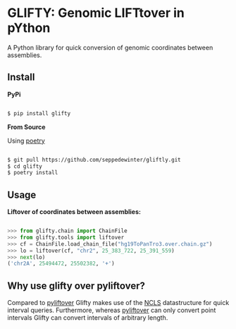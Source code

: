 # GLIFTY: Genomic LIFTtover in pYthon

A Python library for quick conversion of genomic coordinates between assemblies.

## Install

**PyPi**

```bash

$ pip install glifty

```

**From Source**

Using [poetry](https://python-poetry.org/)

```bash

$ git pull https://github.com/seppedewinter/gliftly.git
$ cd glifty
$ poetry install

```

## Usage

**Liftover of coordinates between assemblies:**

```python

>>> from glifty.chain import ChainFile
>>> from glifty.tools import liftover
>>> cf = ChainFile.load_chain_file("hg19ToPanTro3.over.chain.gz")
>>> lo = liftover(cf, "chr2", 25_383_722, 25_391_559)
>>> next(lo)
('chr2A', 25494472, 25502382, '+')

```

## Why use glifty over pyliftover?

Compared to [pyliftover](https://github.com/konstantint/pyliftover) Glifty makes use of the [NCLS](https://github.com/pyranges/ncls) datastructure for quick interval queries. Furthermore, whereas [pyliftover](https://github.com/konstantint/pyliftover) can only convert point intervals Glifty can convert intervals of arbitrary length.

